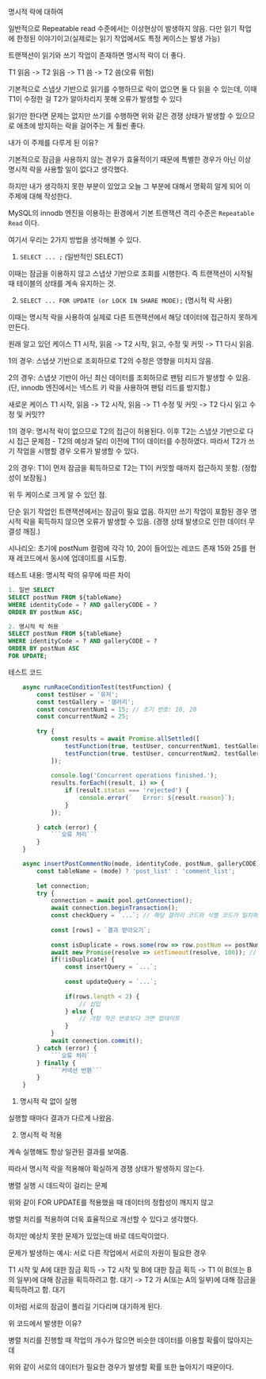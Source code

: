 
명시적 락에 대하여

일반적으로 Repeatable read 수준에서는 이상현상이 발생하지 않음.
다만 읽기 작업에 한정된 이야기이고(실제로는 읽기 작업에서도 특정 케이스는 발생 가능)

트랜잭션이 읽기와 쓰기 작업이 존재하면 명시적 락이 더 좋다.

T1 읽음 -> T2 읽음 -> T1 씀 -> T2 씀(오류 위험)

기본적으로 스냅샷 기반으로 읽기를 수행하므로 락이 없으면 둘 다 읽을 수 있는데, 이때 T1이 수정한 걸 T2가 알아차리지 못해 오류가 발생할 수 있다

읽기만 한다면 문제는 없지만 쓰기를 수행하면 위와 같은 경쟁 상태가 발생할 수 있으므로 애초에 방지하는 락을 걸어주는 게 훨씬 좋다.



내가 이 주제를 다루게 된 이유?

기본적으로 잠금을 사용하지 않는 경우가 효율적이기 때문에 특별한 경우가 아닌 이상 명시적 락을 사용할 일이 없다고 생각했다.

하지만 내가 생각하지 못한 부분이 있었고 오늘 그 부분에 대해서 명확히 알게 되어 이 주제에 대해 작성한다.


MySQL의 innodb 엔진을 이용하는 환경에서 기본 트랜잭션 격리 수준은 `Repeatable Read` 이다.

여기서 우리는 2가지 방법을 생각해볼 수 있다.

1. `SELECT ... ;` (일반적인 SELECT)

이때는 잠금을 이용하지 않고 스냅샷 기반으로 조회를 시행한다. 
즉 트랜잭션이 시작될 때 테이블의 상태를 계속 유지하는 것.

2. `SELECT ... FOR UPDATE (or LOCK IN SHARE MODE);` (명시적 락 사용)

이때는 명시적 락을 사용하여 실제로 다른 트랜잭션에서 해당 데이터에 접근하지 못하게 만든다.


원래 알고 있던 케이스
T1 시작, 읽음 -> T2 시작, 읽고, 수정 및 커밋 -> T1 다시 읽음.

1의 경우: 스냅샷 기반으로 조회하므로 T2의 수정은 영향을 미치지 않음.

2의 경우: 스냅샷 기반이 아닌 최신 데이터를 조회하므로 팬텀 리드가 발생할 수 있음.
(단, innodb 엔진에서는 넥스트 키 락을 사용하여 팬텀 리드를 방지함.)


새로운 케이스
T1 시작, 읽음 -> T2 시작, 읽음 -> T1 수정 및 커밋 -> T2 다시 읽고 수정 및 커밋??

1의 경우: 명시적 락이 없으므로 T2의 접근이 허용된다. 이후 T2는 스냅샷 기반으로 다시 접근
문제점 - T2의 예상과 달리 이전에 T1이 데이터를 수정하였다. 따라서 T2가 쓰기 작업을 시행할 경우 오류가 발생할 수 있다.

2의 경우: T1이 먼저 잠금을 획득하므로 T2는 T1이 커밋할 때까지 접근하지 못함. (정합성이 보장됨.)


위 두 케이스로 크게 알 수 있던 점.

단순 읽기 작업인 트랜잭션에서는 잠금이 필요 없음. 
하지만 쓰기 작업이 포함된 경우 명시적 락을 획득하지 않으면 오류가 발생할 수 있음.
(경쟁 상태 발생으로 인한 데이터 무결성 깨짐.)



시나리오: 
초기에 postNum 컬럼에 각각 10, 20이 들어있는 레코드 존재
15와 25를 현재 레코드에서 동시에 업데이트를 시도함.


테스트 내용: 명시적 락의 유무에 따른 차이
```SQL
1. 일반 SELECT
SELECT postNum FROM ${tableName} 
WHERE identityCode = ? AND galleryCODE = ?
ORDER BY postNum ASC;

2. 명시적 락 허용
SELECT postNum FROM ${tableName} 
WHERE identityCode = ? AND galleryCODE = ?
ORDER BY postNum ASC
FOR UPDATE; 
```

테스트 코드
```javascript
    async runRaceConditionTest(testFunction) {
        const testUser = '유저';
        const testGallery = '갤러리';
        const concurrentNum1 = 15; // 초기 번호: 10, 20
        const concurrentNum2 = 25;
    
        try {
            const results = await Promise.allSettled([
                testFunction(true, testUser, concurrentNum1, testGallery), 
                testFunction(true, testUser, concurrentNum2, testGallery)
            ]);
    
            console.log('Concurrent operations finished.');
            results.forEach((result, i) => {
                if (result.status === 'rejected') {
                    console.error(`   Error: ${result.reason}`);
                }
            });
    
        } catch (error) {
            ```오류 처리```
        }
    }

    async insertPostCommentNo(mode, identityCode, postNum, galleryCODE) {
        const tableName = (mode) ? 'post_list' : 'comment_list';
    
        let connection;
        try {
            connection = await pool.getConnection();
            await connection.beginTransaction();
            const checkQuery = `...`; // 해당 갤러리 코드와 식별 코드가 일치하는 게시물 번호
    
            const [rows] = `결과 받아오기`;
    
            const isDuplicate = rows.some(row => row.postNum == postNum) // 중복 번호 검증
            await new Promise(resolve => setTimeout(resolve, 100)); // 경쟁 상태 발생을 위한 지연
            if(!isDuplicate) {
                const insertQuery = `...`; 
                
                const updateQuery = `...`;
    
                if(rows.length < 2) {
                    // 삽입
                } else {
                    // 가장 작은 번호보다 크면 업데이트
                }
            }
            await connection.commit();
        } catch (error) {
            ```오류 처리```
        } finally {
            ```커넥션 반환```
        }
    }
```

1. 명시적 락 없이 실행




실행할 때마다 결과가 다르게 나왔음. 

2. 명시적 락 적용




계속 실행해도 항상 일관된 결과를 보여줌.



따라서 명시적 락을 적용해야 확실하게 경쟁 상태가 발생하지 않는다.









병렬 실행 시 데드락이 걸리는 문제

위와 같이 FOR UPDATE를 적용했을 때 데이터의 정합성이 깨지지 않고 

병렬 처리를 적용하여 더욱 효율적으로 개선할 수 있다고 생각했다.

하지만 예상치 못한 문제가 있었는데 바로 데드락이었다.


문제가 발생하는 예시: 서로 다른 작업에서 서로의 자원이 필요한 경우

T1 시작 및 A에 대한 잠금 획득 -> T2 시작 및 B에 대한 잠금 획득 
-> T1 이 B(또는 B의 일부)에 대해 잠금을 획득하려고 함. 대기
-> T2 가 A(또는 A의 일부)에 대해 잠금을 획득하려고 함. 대기

이처럼 서로의 잠금이 풀리길 기다리며 대기하게 된다.


위 코드에서 발생한 이유?

병렬 처리를 진행할 때 작업의 개수가 많으면 비슷한 데이터를 이용할 확률이 많아지는데

위와 같이 서로의 데이터가 필요한 경우가 발생할 확률 또한 높아지기 때문이다.

















